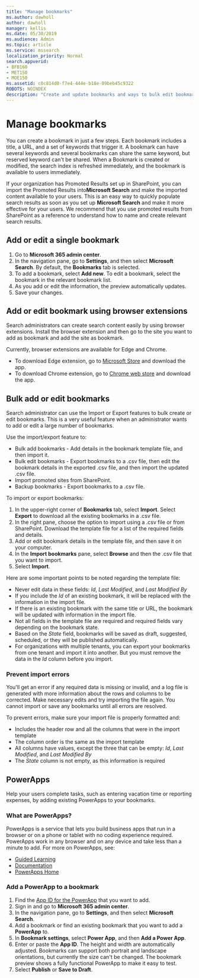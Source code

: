 ```yaml
---
title: "Manage bookmarks"
ms.author: dawholl
author: dawholl
manager: kellis
ms.date: 05/30/2019
ms.audience: Admin
ms.topic: article
ms.service: mssearch
localization_priority: Normal
search.appverid:
- BFB160
- MET150
- MOE150
ms.assetid: c0c814d0-f7e4-444e-b18e-09beb45c9322
ROBOTS: NOINDEX
description: "Create and update bookmarks and ways to bulk edit bookmark results for Microsoft Search"
---
```

# Manage bookmarks

You can create a bookmark in just a few steps. Each bookmark includes a title, a URL, and a set of keywords that trigger it. A bookmark can have several keywords and several bookmarks can share the same keyword, but reserved keyword can't be shared. When a Bookmark is created or modified, the search index is refreshed immediately, and the bookmark is available to users immediately.

If your organization has Promoted Results set up in SharePoint, you can import the Promoted Results into**Microsoft Search** and make the imported content available to your users. This is an easy way to quickly populate search results as soon as you set up **Microsoft Search** and make it more effective for your users. We recommend that you use promoted results from SharePoint as a reference to understand how to name and create relevant search results. 

## Add or edit a single bookmark
1. Go to **Microsoft 365 admin center**.
1. In the navigation pane, go to **Settings**, and then select ****Microsoft Search****.
By default, the **Bookmarks** tab is selected.
1. To add a bookmark, select **Add new**. 
To edit a bookmark, select the bookmark in the relevant bookmark list. 
1. As you add or edit the information, the preview automatically updates.
1. Save your changes.

## Add or edit bookmark using browser extensions
Search administrators can create search content easily by using browser extensions. Install the browser extension and then go to the site you want to add as bookmark and add the site as bookmark.

Currently, browser extensions are available for Edge and Chrome. 
- To download Edge extension, go to [Microsoft Store](https://www.microsoft.com/en-us/p/microsoft-search-content-creator/9nrqdbcbwq55?activetab=pivot:overviewtab) and download the app.
- To download Chrome extension, go to [Chrome web store](https://chrome.google.com/webstore/detail/microsoft-search-content/nocnablpaoeecfmfnjoheefkogmleipm) and download the app.

## Bulk add or edit bookmarks
Search administrator can use the Import or Export features to bulk create or edit bookmarks. This is a very useful feature when an administrator wants to add or edit a large number of bookmarks. 

Use the import/export feature to:
- Bulk add bookmarks - Add details in the bookmark template file, and then import it.
- Bulk edit bookmarks - Export bookmarks to a .csv file, then edit the bookmark details in the exported .csv file, and then import the updated .csv file.
- Import promoted sites from SharePoint.
- Backup bookmarks - Export bookmarks to a .csv file.

To import or export bookmarks:
1. In the upper-right corner of **Bookmarks** tab, select **Import**. 
Select **Export** to download all the existing bookmarks in a .csv file.
1. In the right pane, choose the option to import using a .csv file or from SharePoint.
Download the template file for a list of the required fields and details. 
1. Add or edit bookmark details in the template file, and then save it on your computer. 
1. In the **Import bookmarks** pane, select **Browse** and then the .csv file that you want to import.
1. Select **Import**.

Here are some important points to be noted regarding the template file:
- Never edit data in these fields: *Id*, *Last Modified*, and *Last Modified By*
- If you include the *Id* of an existing bookmark, it will be replaced with the information in the import file.
- If there is an existing bookmark with the same title or URL, the bookmark will be updated with information in the import file.
- Not all fields in the template file are required and required fields vary depending on the bookmark state.
- Based on the *State* field, bookmarks will be saved as draft, suggested, scheduled, or they will be published automatically.
- For organizations with multiple tenants, you can export your bookmarks from one tenant and import it into another. But you must remove the data in the *Id* column before you import.

### Prevent import errors
You'll get an error if any required data is missing or invalid, and a log file is generated with more information about the rows and columns to be corrected. Make necessary edits and try importing the file again. You cannot import or save any bookmarks until all errors are resolved.

To prevent errors, make sure your import file is properly formatted and:
- Includes the header row and all the columns that were in the import template
- The column order is the same as the import template
- All columns have values, except the three that can be empty: *Id*, *Last Modified*, and *Last Modified By* 
- The *State* column is not empty, as this information is required

## PowerApps
Help your users complete tasks, such as entering vacation time or reporting expenses, by adding existing PowerApps to your bookmarks. 

### What are PowerApps?
PowerApps is a service that lets you build business apps that run in a browser or on a phone or tablet with no coding experience required. PowerApps work in any browser and on any device and take less than a minute to add. For more on PowerApps, see:
- [Guided Learning](https://docs.microsoft.com/en-us/learn/browse/?products=powerapps)
- [Documentation](https://docs.microsoft.com/en-us/powerapps/maker/canvas-apps/get-sessionid)
- [PowerApps Home](https://make.preview.powerapps.com/environments/839eace6-59ab-4243-97ec-a5b8fcc104e4/home)

### Add a PowerApp to a bookmark
1. Find the [App ID for the PowerApp](https://docs.microsoft.com/en-us/powerapps/maker/canvas-apps/get-sessionid#get-an-app-id) that you want to add.
1. Sign in and go to **Microsoft 365 admin center**.
1. In the navigation pane, go to **Settings**, and then select **Microsoft Search**.
1. Add a bookmark or find an existing bookmark that you want to add a **PowerApp** to.
1. In **Bookmark settings**, select **Power App**, and then **Add a Power App**.
1. Enter or paste the **App ID**.
    The height and width are automatically adjusted. Bookmarks can support both portrait and landscape orientations, but currently the size can't be changed. The bookmark preview shows a fully functional PowerApp to make it easy to test.
1. Select **Publish** or **Save to Draft**.